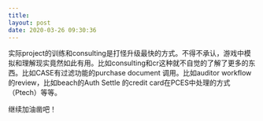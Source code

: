 ```yaml
---
title: 
layout: post
date: 2020-03-26 09:30:36
---
```


实际project的训练和consulting是打怪升级最快的方式。不得不承认，游戏中模拟和理解现实竟然如此有用。比如consulting和cr这种就不自觉的了解了更多的东西。比如CASE有过滤功能的purchase document 调用。比如auditor workflow的review，比如beach的Auth Settle 的credit card在PCES中处理的方式（Ptech）等等。

继续加油凿吧！